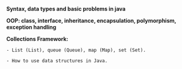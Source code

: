 **Syntax, data types and basic problems in java**

**OOP: class, interface, inheritance, encapsulation, polymorphism, exception handling**

**Collections Framework:**

    - List (List), queue (Queue), map (Map), set (Set).
    
    - How to use data structures in Java.
